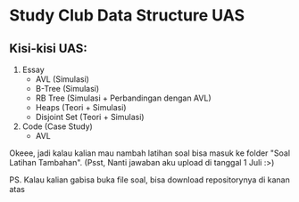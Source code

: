 # Study Club Data Structure UAS

## Kisi-kisi UAS:
1. Essay
    - AVL (Simulasi)
    - B-Tree (Simulasi)
    - RB Tree (Simulasi + Perbandingan dengan AVL)
    - Heaps (Teori + Simulasi)
    - Disjoint Set (Teori + Simulasi)
2. Code (Case Study)
    - AVL

Okeee, jadi kalau kalian mau nambah latihan soal bisa masuk ke folder "Soal Latihan Tambahan". 
(Psst, Nanti jawaban aku upload di tanggal 1 Juli :>)

PS. Kalau kalian gabisa buka file soal, bisa download repositorynya di kanan atas

